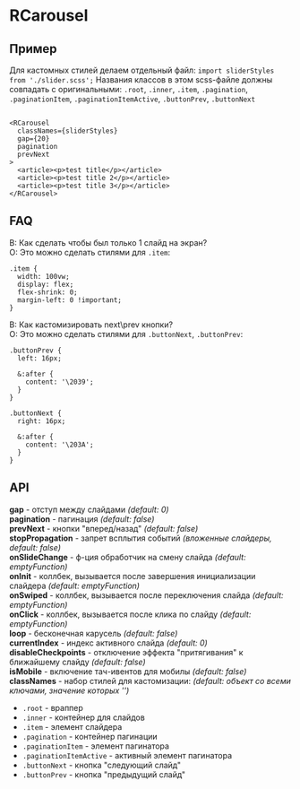 # RCarousel

## Пример
Для кастомных стилей делаем отдельный файл:
`import sliderStyles from './slider.scss';`
Названия классов в этом scss-файле должны совпадать с оригинальными: `.root`, `.inner`, `.item`, `.pagination`, `.paginationItem`, `.paginationItemActive`, `.buttonPrev`, `.buttonNext`
```

<RCarousel
  classNames={sliderStyles}
  gap={20}
  pagination
  prevNext
>
  <article><p>test title</p></article>
  <article><p>test title 2</p></article>
  <article><p>test title 3</p></article>
</RCarousel>
```

## FAQ
В: Как сделать чтобы был только 1 слайд на экран?  
О: Это можно сделать стилями для `.item`:

```
.item {
  width: 100vw;
  display: flex;
  flex-shrink: 0;
  margin-left: 0 !important;
}
```

В: Как кастомизировать next\prev кнопки?  
О: Это можно сделать стилями для `.buttonNext`, `.buttonPrev`:

```
.buttonPrev {
  left: 16px;

  &:after {
    content: '\2039';
  }
}

.buttonNext {
  right: 16px;

  &:after {
    content: '\203A';
  }
}
```


## API
**gap** - отступ между слайдами _(default: 0)_  
**pagination** - пагинация _(default: false)_  
**prevNext** - кнопки "вперед/назад" _(default: false)_  
**stopPropagation** - запрет всплытия событий _(вложенные слайдеры, default: false)_  
**onSlideChange** - ф-ция обработчик на смену слайда _(default: emptyFunction)_  
**onInit** - коллбек, вызывается после завершения инициализации слайдера _(default: emptyFunction)_  
**onSwiped** - коллбек, вызывается после переключения слайда _(default: emptyFunction)_  
**onClick** - коллбек, вызывается после клика по слайду _(default: emptyFunction)_  
**loop** - бесконечная карусель _(default: false)_  
**currentIndex** - индекс активного слайда _(default: 0)_  
**disableCheckpoints** - отключение эффекта "притягивания" к ближайшему слайду _(default: false)_  
**isMobile** - включение тач-ивентов для мобилы _(default: false)_  
**classNames** - набор стилей для кастомизации: _(default: объект со всеми ключами, значение которых '')_  
- `.root` - враппер
- `.inner` - контейнер для слайдов
- `.item` - элемент слайдера
- `.pagination` - контейнер пагинации
- `.paginationItem` - элемент пагинатора
- `.paginationItemActive` - активный элемент пагинатора
- `.buttonNext` - кнопка "следующий слайд"
- `.buttonPrev` - кнопка "предыдущий слайд"

